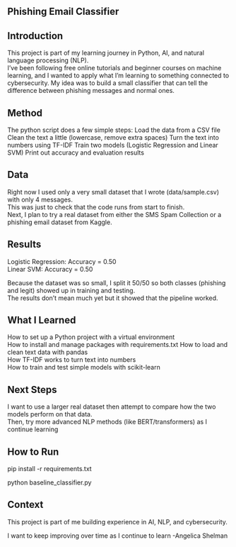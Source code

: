 ## Phishing Email Classifier ##

## Introduction
This project is part of my learning journey in Python, AI, and natural language processing (NLP).  
I’ve been following free online tutorials and beginner courses on machine learning, and I wanted to apply what I’m learning to something connected to cybersecurity.  My idea was to build a small classifier that can tell the difference between phishing messages and normal ones.

## Method
The python script does a few simple steps:
Load the data from a CSV file
Clean the text a little (lowercase, remove extra spaces)
Turn the text into numbers using TF-IDF
Train two models (Logistic Regression and Linear SVM)
Print out accuracy and evaluation results

## Data
Right now I used only a very small dataset that I wrote (data/sample.csv) with only 4 messages.  
This was just to check that the code runs from start to finish.  
Next, I plan to try a real dataset from either the SMS Spam Collection or a phishing email dataset from Kaggle.

## Results
Logistic Regression: Accuracy = 0.50  
Linear SVM: Accuracy = 0.50  

Because the dataset was so small, I split it 50/50 so both classes (phishing and legit) showed up in training and testing.  
The results don’t mean much yet but it showed that the pipeline worked.

## What I Learned
How to set up a Python project with a virtual environment  
How to install and manage packages with requirements.txt
How to load and clean text data with pandas  
How TF-IDF works to turn text into numbers  
How to train and test simple models with scikit-learn  

## Next Steps
I want to use a larger real dataset then attempt to compare how the two models perform on that data.  
Then, try more advanced NLP methods (like BERT/transformers) as I continue learning

## How to Run

pip install -r requirements.txt

python baseline_classifier.py

## Context
This project is part of me building experience in AI, NLP, and cybersecurity.  

I want to keep improving over time as I continue to learn
-Angelica Shelman


